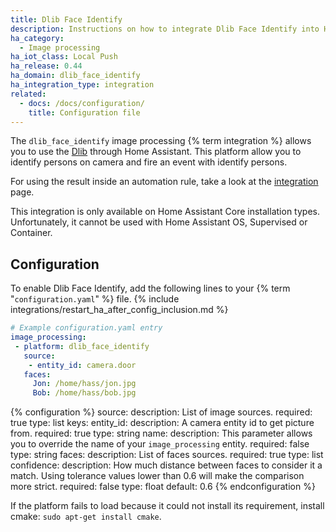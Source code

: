 ```yaml
---
title: Dlib Face Identify
description: Instructions on how to integrate Dlib Face Identify into Home Assistant.
ha_category:
  - Image processing
ha_iot_class: Local Push
ha_release: 0.44
ha_domain: dlib_face_identify
ha_integration_type: integration
related:
  - docs: /docs/configuration/
    title: Configuration file
---
```


The `dlib_face_identify` image processing {% term integration %} allows you to use the [Dlib](http://www.dlib.net/) through Home Assistant. This platform allow you to identify persons on camera and fire an event with identify persons.

For using the result inside an automation rule, take a look at the [integration](/integrations/image_processing/) page.

<div class='note'>
This integration is only available on Home Assistant Core installation types. Unfortunately, it cannot be used with Home Assistant OS, Supervised or Container.
</div>

## Configuration

To enable Dlib Face Identify, add the following lines to your {% term "`configuration.yaml`" %} file.
{% include integrations/restart_ha_after_config_inclusion.md %}

```yaml
# Example configuration.yaml entry
image_processing:
 - platform: dlib_face_identify
   source:
    - entity_id: camera.door
   faces:
     Jon: /home/hass/jon.jpg
     Bob: /home/hass/bob.jpg
```

{% configuration %}
source:
  description: List of image sources.
  required: true
  type: list
  keys:
    entity_id:
      description: A camera entity id to get picture from.
      required: true
      type: string
    name:
      description: This parameter allows you to override the name of your `image_processing` entity.
      required: false
      type: string
faces:
  description: List of faces sources.
  required: true
  type: list
confidence:
  description: How much distance between faces to consider it a match. Using tolerance values lower than 0.6 will make the comparison more strict.
  required: false
  type: float
  default: 0.6
{% endconfiguration %}

<div class='note'>

If the platform fails to load because it could not install its requirement, install cmake: `sudo apt-get install cmake`.

</div>
